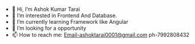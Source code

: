 - 👋 Hi, I’m Ashok Kumar Tarai
- 👀 I’m interested in Frontend And Database.
- 🌱 I’m currently learning Framework like Angular
- 💞️ I’m looking for a opportunity
- 📫 How to reach me: Email-ashoktarai0001@gmail.com ph-7992808432

<!---
ashoktarai1997/ashoktarai1997 is a ✨ special ✨ repository because its `README.md` (this file) appears on your GitHub profile.
You can click the Preview link to take a look at your changes.
--->
